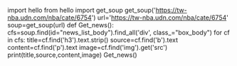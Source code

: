 import hello
from hello import get_soup
get_soup('https://tw-nba.udn.com/nba/cate/6754')
url='https://tw-nba.udn.com/nba/cate/6754'
soup=get_soup(url)
def Get_news():
    cfs=soup.find(id="news_list_body").find_all('div', class_="box_body")
    for cf in cfs:
        title=cf.find('h3').text.strip()
        source=cf.find('b').text
        content=cf.find('p').text
        image=cf.find('img').get('src')
        print(title,source,content,image)
Get_news()
